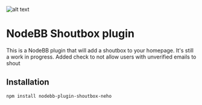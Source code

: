 ![alt text](https://packages.nodebb.org/api/v1/plugins/nodebb-plugin-blog-comments/compatibility.png)

# NodeBB Shoutbox plugin

This is a NodeBB plugin that will add a shoutbox to your homepage. It's still a work in progress.
Added check to not allow users with unverified emails to shout

## Installation

    npm install nodebb-plugin-shoutbox-neho
